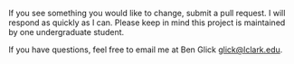 If you see something you would like to change, submit a pull request. I will respond as quickly as I can. 
Please keep in mind this project is maintained by one undergraduate student.

If you have questions, feel free to email me at Ben Glick <glick@lclark.edu>.
